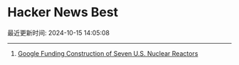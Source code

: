 # Hacker News Best

最近更新时间: 2024-10-15 14:05:08

--- 
1. [Google Funding Construction of Seven U.S. Nuclear Reactors](https://www.wsj.com/business/energy-oil/google-nuclear-power-artificial-intelligence-87966624) 
